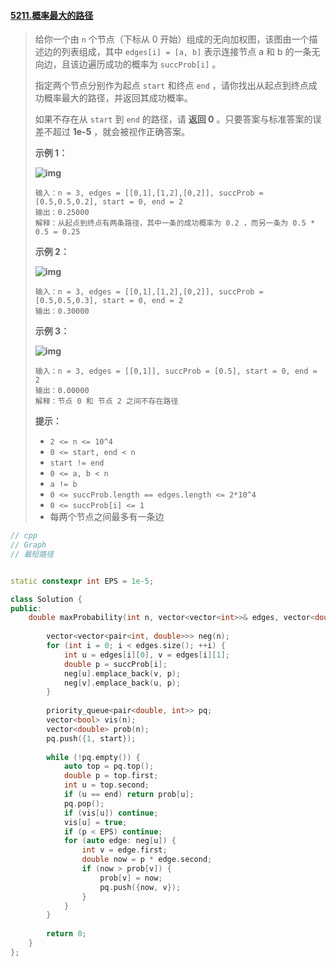 #### [5211.概率最大的路径](https://leetcode-cn.com/contest/weekly-contest-197/problems/path-with-maximum-probability/)

> 给你一个由 `n` 个节点（下标从 0 开始）组成的无向加权图，该图由一个描述边的列表组成，其中 `edges[i] = [a, b]` 表示连接节点 a 和 b 的一条无向边，且该边遍历成功的概率为 `succProb[i]` 。
>
> 指定两个节点分别作为起点 `start` 和终点 `end` ，请你找出从起点到终点成功概率最大的路径，并返回其成功概率。
>
> 如果不存在从 `start` 到 `end` 的路径，请 **返回 0** 。只要答案与标准答案的误差不超过 **1e-5** ，就会被视作正确答案。
>
>  
>
> **示例 1：**
>
> **![img](https://assets.leetcode-cn.com/aliyun-lc-upload/uploads/2020/07/12/1558_ex1.png)**
>
> ```
> 输入：n = 3, edges = [[0,1],[1,2],[0,2]], succProb = [0.5,0.5,0.2], start = 0, end = 2
> 输出：0.25000
> 解释：从起点到终点有两条路径，其中一条的成功概率为 0.2 ，而另一条为 0.5 * 0.5 = 0.25
> ```
>
> **示例 2：**
>
> **![img](https://assets.leetcode-cn.com/aliyun-lc-upload/uploads/2020/07/12/1558_ex2.png)**
>
> ```
> 输入：n = 3, edges = [[0,1],[1,2],[0,2]], succProb = [0.5,0.5,0.3], start = 0, end = 2
> 输出：0.30000
> ```
>
> **示例 3：**
>
> **![img](https://assets.leetcode-cn.com/aliyun-lc-upload/uploads/2020/07/12/1558_ex3.png)**
>
> ```
> 输入：n = 3, edges = [[0,1]], succProb = [0.5], start = 0, end = 2
> 输出：0.00000
> 解释：节点 0 和 节点 2 之间不存在路径
> ```
>
>  
>
> **提示：**
>
> - `2 <= n <= 10^4`
> - `0 <= start, end < n`
> - `start != end`
> - `0 <= a, b < n`
> - `a != b`
> - `0 <= succProb.length == edges.length <= 2*10^4`
> - `0 <= succProb[i] <= 1`
> - 每两个节点之间最多有一条边



```cpp
// cpp
// Graph
// 最短路径


static constexpr int EPS = 1e-5;

class Solution {
public:
    double maxProbability(int n, vector<vector<int>>& edges, vector<double>& succProb, int start, int end) {
        
        vector<vector<pair<int, double>>> neg(n);
        for (int i = 0; i < edges.size(); ++i) {
            int u = edges[i][0], v = edges[i][1];
            double p = succProb[i];
            neg[u].emplace_back(v, p);
            neg[v].emplace_back(u, p);
        }
        
        priority_queue<pair<double, int>> pq;
        vector<bool> vis(n);
        vector<double> prob(n);
        pq.push({1, start});
        
        while (!pq.empty()) {
            auto top = pq.top();
            double p = top.first;
            int u = top.second;
            if (u == end) return prob[u];
            pq.pop();
            if (vis[u]) continue;
            vis[u] = true;
            if (p < EPS) continue;
            for (auto edge: neg[u]) {
                int v = edge.first;
                double now = p * edge.second;
                if (now > prob[v]) {
                    prob[v] = now;
                    pq.push({now, v});
                }
            }
        }
        
        return 0;
    }
};
```

